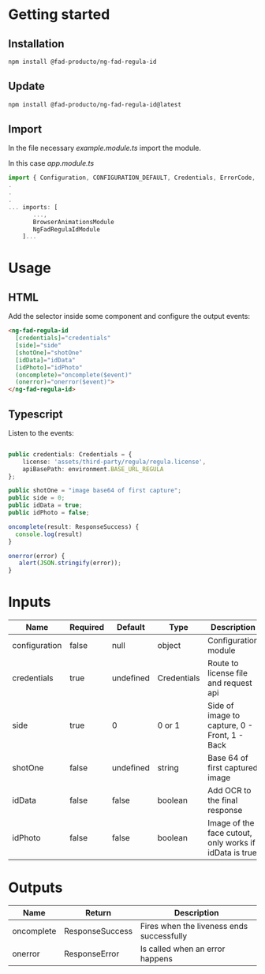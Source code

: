 # Getting started

## Installation

``` bash
npm install @fad-producto/ng-fad-regula-id
```

## Update
``` bash
npm install @fad-producto/ng-fad-regula-id@latest
```

## Import

In the file necessary *example.module.ts* import the module.

In this case  *app.module.ts*

``` ts
import { Configuration, CONFIGURATION_DEFAULT, Credentials, ErrorCode, ResponseError, ResponseSuccess, NgFadRegulaIdModule } from '@fad-producto/ng-fad-regula-id';
.
.
.
... imports: [
       ...,
       BrowserAnimationsModule 
       NgFadRegulaIdModule
    ]...
```

# Usage

## HTML


Add the selector inside some component and configure the output events:


``` html
<ng-fad-regula-id
  [credentials]="credentials"
  [side]="side"
  [shotOne]="shotOne"
  [idData]="idData"
  [idPhoto]="idPhoto"
  (oncomplete)="oncomplete($event)"
  (onerror)="onerror($event)">
</ng-fad-regula-id>
```

## Typescript 

Listen to the events:

``` ts

public credentials: Credentials = {
    license: 'assets/third-party/regula/regula.license',
    apiBasePath: environment.BASE_URL_REGULA
};

public shotOne = "image base64 of first capture";
public side = 0;
public idData = true;
public idPhoto = false;

oncomplete(result: ResponseSuccess) {
  console.log(result)
}

onerror(error) {
   alert(JSON.stringify(error));
}

```



# Inputs


| Name           | Required   | Default             |  Type             | Description                                            |
| -----------    | ---------- | ------------------- | ----------------- | ------------------------------------------------------ |
| configuration  |   false    |   null              | object            | Configuration module                                   |
| credentials    |   true     |   undefined         | Credentials       | Route to license file and request api                  |
| side           |   true     |   0                 | 0 or 1            | Side of image to capture, 0 - Front, 1 - Back          |
| shotOne        |   false    |   undefined         | string            | Base 64 of first captured image                        |
| idData         |   false    |   false             | boolean           | Add OCR to the final response                          |
| idPhoto        |   false    |   false             | boolean           | Image of the face cutout, only works if idData is true |


# Outputs


| Name        | Return          | Description                                |
| ----------- | --------------- | ------------------------------------------ |
| oncomplete  | ResponseSuccess | Fires when the liveness ends successfully  |
| onerror     | ResponseError   | Is called when an error happens            |
